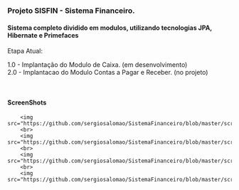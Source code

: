 <html lang="pt">
  <head>
    <meta charset="utf-8">
    <meta name="viewport" content="width=device-width, initial-scale=1, shrink-to-fit=no">
    <meta name="description" content="">
    <meta name="author" content="">
</head>    
 <body>

<h3>Projeto SISFIN - Sistema Financeiro.</h3>
<h4>Sistema completo dividido em modulos, utilizando tecnologias JPA, Hibernate e Primefaces</h4>


<p>Etapa Atual:</p>
1.0 - Implantação do Modulo de Caixa. (em desenvolvimento)<br />
2.0 - Implantacao do Modulo Contas a Pagar e Receber. (no projeto)<br />
</p>

<br>
<h4>ScreenShots</h4>
  
        <img src="https://github.com/sergiosalomao/SistemaFinanceiro/blob/master/screenshots/screen1.png">
        <br>
        <img src="https://github.com/sergiosalomao/SistemaFinanceiro/blob/master/screenshots/screen2.png">
        <br>
        <img src="https://github.com/sergiosalomao/SistemaFinanceiro/blob/master/screenshots/screen3.png">
        <br>
        <img src="https://github.com/sergiosalomao/SistemaFinanceiro/blob/master/screenshots/screen4.png">
        
   
</body>
</html>
